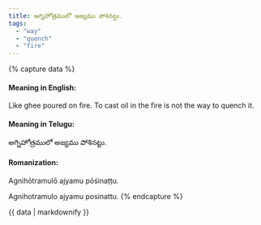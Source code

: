 ```yaml
---
title: అగ్నిహోత్రములో అజ్యము పోశినట్టు.
tags:
  - "way"
  - "quench"
  - "fire"
---
```


{% capture data %}
#### Meaning in English:
Like ghee poured on fire.
To cast oil in the fire is not the way to quench it.

#### Meaning in Telugu:
అగ్నిహోత్రములో అజ్యము పోశినట్టు.

#### Romanization:
Agnihōtramulō ajyamu pōśinaṭṭu.

Agnihotramulo ajyamu posinattu.
{% endcapture %}

{{ data | markdownify }}

